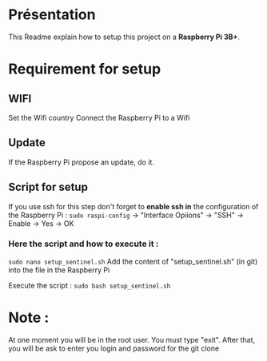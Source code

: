 # Présentation
This Readme explain how to setup this project on a **Raspberry Pi 3B+**.

# Requirement for setup

## WIFI
Set the Wifi country 
Connect the Raspberry Pi to a Wifi

## Update
If the Raspberry Pi propose an update, do it.

## Script for setup
If you use ssh for this step don't forget to **enable ssh in** the configuration of the Raspberry Pi : 
`sudo raspi-config` -> "Interface Opiions" -> "SSH" -> Enable -> Yes -> OK

### Here the script and how to execute it :
`sudo nano setup_sentinel.sh`
Add the content of "setup_sentinel.sh" (in git) into the file in the Raspberry Pi

Execute the script :
`sudo bash setup_sentinel.sh`

# Note :
At one moment you will be in the root user. You must type "exit".
After that, you will be ask to enter you login and password for the git clone